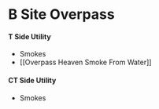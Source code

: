 # B Site Overpass
#### T Side Utility
- Smokes
-  [[Overpass Heaven Smoke From Water]]

#### CT Side Utility
- Smokes


